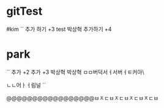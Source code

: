 # gitTest

#kim
``
추가 하기 +3
test 박상혁
추가하기 +4

# park

``
추가 +2
추가 +3
박상혁 박상혁
ㅁㅁ버덕서ㅓ서버ㅓㅌ커아\

ㄴㄴ어ㅏㅓ림널
``

@@@@@@@@@@@@@@@@@ㅂㅈㄷㅂㅈㄷㅂㅈㄷㅂㅈㄷㅂ
